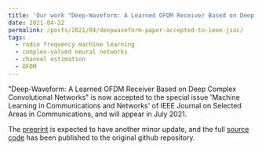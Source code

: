 ```yaml
---
title: 'Our work "Deep-Waveform: A Learned OFDM Receiver Based on Deep Complex Convolutional Networks" is accepted to IEEE Journal on Selected Areas in Communications, and will appear to the July 2021 issue.'
date: 2021-04-22
permalink: /posts/2021/04/deepwaveform-paper-accepted-to-ieee-jsac/
tags:
  - radio frequency machine learning
  - complex-valued neural networks
  - channel estimation
  - OFDM
---
```


"Deep-Waveform: A Learned OFDM Receiver Based on Deep Complex Convolutional Networks" is now accepted to the special issue 'Machine Learning in Communications and Networks' of IEEE Journal on Selected Areas in Communications, and will appear in July 2021.

The [preprint](https://arxiv.org/abs/1810.07181) is expected to have another minor update, and the full [source code](https://github.com/zhongyuanzhao/dl_ofdm) has been published to the original github repository.
